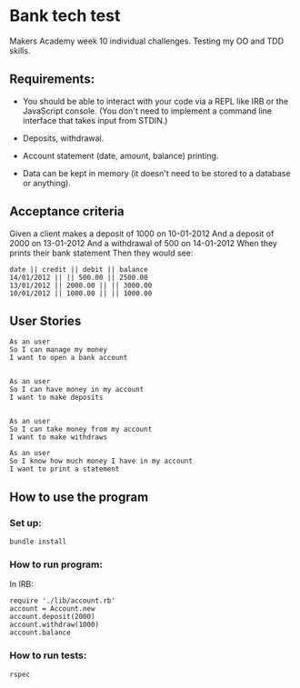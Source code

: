 # Bank tech test

Makers Academy week 10 individual challenges.
Testing my OO and TDD skills.


## Requirements:

* You should be able to interact with your code via a REPL like IRB or the JavaScript console. (You don't need to implement a command line interface that takes input from STDIN.)

* Deposits, withdrawal.

* Account statement (date, amount, balance) printing.

* Data can be kept in memory (it doesn't need to be stored to a database or anything).


## Acceptance criteria

Given a client makes a deposit of 1000 on 10-01-2012
And a deposit of 2000 on 13-01-2012
And a withdrawal of 500 on 14-01-2012
When they prints their bank statement
Then they would see:

```
date || credit || debit || balance
14/01/2012 || || 500.00 || 2500.00
13/01/2012 || 2000.00 || || 3000.00
10/01/2012 || 1000.00 || || 1000.00
```


## User Stories

```
As an user
So I can manage my money
I want to open a bank account


As an user
So I can have money in my account
I want to make deposits


As an user
So I can take money from my account
I want to make withdraws

As an user
So I know how much money I have in my account
I want to print a statement 
```


## How to use the program

### Set up:

```
bundle install
```

### How to run program:

In IRB:
```irb
require './lib/account.rb'
account = Account.new
account.deposit(2000)
account.withdraw(1000)
account.balance
```

### How to run tests:

```
rspec
```